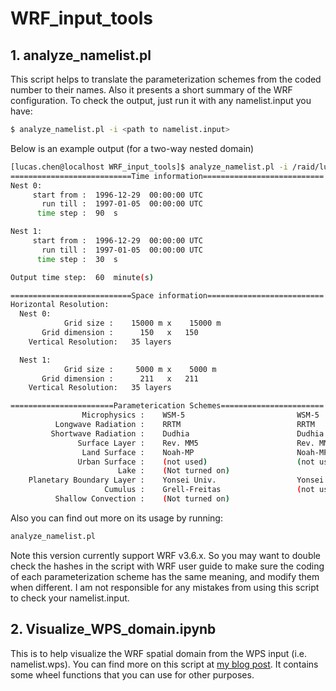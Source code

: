 # WRF\_input\_tools

## 1. analyze\_namelist.pl
This script helps to translate the parameterization schemes from the coded number to their names. Also it presents a short summary of the WRF configuration. To check the output, just run it with any namelist.input you have:
```sh
$ analyze_namelist.pl -i <path to namelist.input>
```
Below is an example output (for a two-way nested domain)
```sh
[lucas.chen@localhost WRF_input_tools]$ analyze_namelist.pl -i /raid/lucas.chen/lulcc/data/sim.hist/1997CA/NARR/g5/wrf_io/namelist.input 
===========================Time information===========================
Nest 0:
     start from :  1996-12-29  00:00:00 UTC
       run till :  1997-01-05  00:00:00 UTC
      time step :  90  s

Nest 1:
     start from :  1996-12-29  00:00:00 UTC
       run till :  1997-01-05  00:00:00 UTC
      time step :  30  s

Output time step:  60  minute(s)

===========================Space information==========================
Horizontal Resolution:
  Nest 0:
            Grid size :    15000 m x    15000 m
       Grid dimension :      150   x   150
    Vertical Resolution:   35 layers

  Nest 1:
            Grid size :     5000 m x    5000 m
       Grid dimension :      211   x   211
    Vertical Resolution:   35 layers

=======================Parameterication Schemes=======================
                Microphysics :    WSM-5                         WSM-5                     
          Longwave Radiation :    RRTM                          RRTM                      
         Shortwave Radiation :    Dudhia                        Dudhia                    
               Surface Layer :    Rev. MM5                      Rev. MM5                  
                Land Surface :    Noah-MP                       Noah-MP                   
               Urban Surface :    (not used)                    (not used)                
                        Lake :    (Not turned on)           
    Planetary Boundary Layer :    Yonsei Univ.                  Yonsei Univ.              
                     Cumulus :    Grell-Freitas                 (not used)
          Shallow Convection :    (Not turned on)           
```

Also you can find out more on its usage by running:
```sh
analyze_namelist.pl
```
Note this version currently support WRF v3.6.x. So you may want to double check the hashes in the script with WRF user guide to make sure the coding of each parameterization scheme has the same meaning, and modify them when different. I am not responsible for any mistakes from using this script to check your namelist.input.

## 2. Visualize\_WPS\_domain.ipynb
This is to help visualize the WRF spatial domain from the WPS input (i.e. namelist.wps). You can find more on this script at [my blog post](https://wolfscie.wordpress.com/2017/10/05/visualizing-wrf-domain/). It contains some wheel functions that you can use for other purposes.




